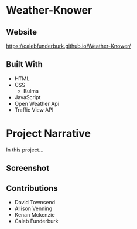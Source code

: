 # Weather-Knower

## Website

https://calebfunderburk.github.io/Weather-Knower/

## Built With

- HTML
- CSS
    - Bulma
- JavaScript
- Open Weather Api
- Traffic View API

# Project Narrative

In this project...

## Screenshot

## Contributions

- David Townsend
- Allison Venning
- Kenan Mckenzie
- Caleb Funderburk